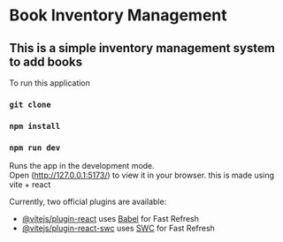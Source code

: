 # Book Inventory Management

<h2>This is a simple inventory management system to add books </h2>

To run this application 
### `git clone`
### `npm install`
### `npm run dev`
Runs the app in the development mode.\
Open (http://127.0.0.1:5173/) to view it in your browser.
this is made using vite + react

Currently, two official plugins are available:

- [@vitejs/plugin-react](https://github.com/vitejs/vite-plugin-react/blob/main/packages/plugin-react/README.md) uses [Babel](https://babeljs.io/) for Fast Refresh
- [@vitejs/plugin-react-swc](https://github.com/vitejs/vite-plugin-react-swc) uses [SWC](https://swc.rs/) for Fast Refresh
